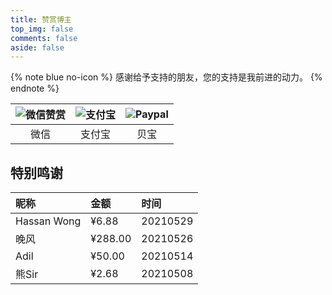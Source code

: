```yaml
---
title: 赞赏博主
top_img: false
comments: false
aside: false
---
```


{% note blue no-icon %}
感谢给予支持的朋友，您的支持是我前进的动力。
{% endnote %}

| ![微信赞赏](https://fastly.jsdelivr.net/gh/realwds/cdn@master/img/20210413174753.png) |![支付宝](https://fastly.jsdelivr.net/gh/realwds/cdn@master/img/20210413174751.png) | ![Paypal](https://fastly.jsdelivr.net/gh/realwds/cdn@master/img/qrcode-paypal.png) |
| :-----: | :-----:|:-----:|  
| 微信 | 支付宝 | 贝宝 |

## 特别鸣谢

| 昵称    |  金额  | 时间   |
| :----  | :--- | :---- |
| Hassan Wong | ¥6.88 | 20210529 |
| 晚风 | ¥288.00| 20210526 |
| Adil  | ¥50.00 | 20210514 |  
| 熊Sir | ¥2.68  | 20210508 |  

<!-- {% image https://fastly.jsdelivr.net/gh/realwds/cdn@master/img/about-sponsor.30m4bkbaijc0.jpg, width=180px %} -->

<style>
  #article-container .fancybox img {
    filter: blur(15px);
    margin: 0 auto;
  }
  #article-container .fancybox img.loaded {
    filter: blur(0);
    will-change: opacity;
    animation: realImg .3s linear;
  }
</style>
